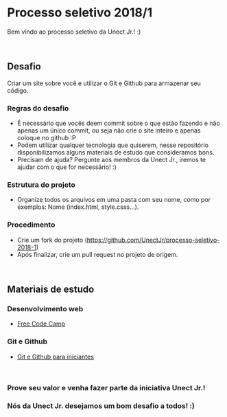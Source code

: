 # Processo seletivo 2018/1
Bem vindo ao processo seletivo da Unect Jr.! :) 

<br>

## Desafio
Criar um site sobre você e utilizar o Git e Github para armazenar seu código. 

### Regras do desafio
* É necessário que vocês deem commit sobre o que estão fazendo e não apenas um único commit, ou seja não crie o site inteiro e apenas coloque no github :P
* Podem utilizar qualquer tecnologia que quiserem, nesse repositório disponibilizamos alguns materiais de estudo que consideramos bons. 
*  Precisam de ajuda? Pergunte aos membros da Unect Jr., iremos te ajudar com o que for necessário! :) 

### Estrutura do projeto 
* Organize todos os arquivos em uma pasta com seu nome, como por exemplos: Nome (index.html, style.csss...).


### Procedimento 
* Crie um fork do projeto (https://github.com/UnectJr/processo-seletivo-2018-1)
* Após finalizar, crie um pull request no projeto de origem.

<br>

## Materiais de estudo 
### Desenvolvimento web
* [Free Code Camp](freecodecamp.org)

### Git e Github
* [Git e Github para iniciantes](https://www.udemy.com/git-e-github-para-iniciantes/)
 
<br>

### Prove seu valor e venha fazer parte da iniciativa Unect Jr.!
### Nós da Unect Jr. desejamos um bom desafio a todos! :)